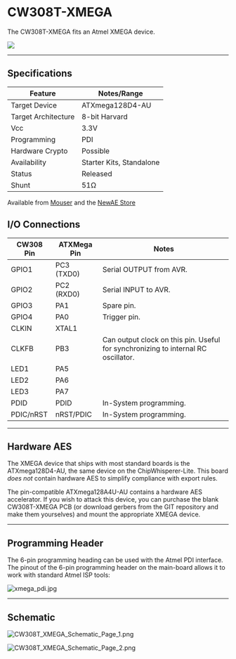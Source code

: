 # CW308T-XMEGA

The CW308T-XMEGA fits an Atmel XMEGA device.

![](Images/P1090089.jpg)

---

## Specifications
| Feature | Notes/Range |
|--------|-----------|
| Target Device | ATXmega128D4-AU |
| Target Architecture | 8-bit Harvard |
| Vcc | 3.3V |
| Programming | PDI |
| Hardware Crypto | Possible |
| Availability | Starter Kits, Standalone |
| Status | Released |
| Shunt | 51Ω |

Available from [Mouser](https://www.mouser.com/ProductDetail/NewAE/NAE-CW308T-XMEGA?qs=P1JMDcb91o4l0XcYi2IADA%3D%3D)
and the [NewAE Store](https://store.newae.com/xmega-target-for-cw308-8-bit-risc/)

## I/O Connections

| **CW308 Pin** | **ATXMega Pin** | **Notes**                                                                             |
| --------- | ----------- | --------------------------------------------------------------------------------- |
| GPIO1     | PC3 (TXD0)  | Serial OUTPUT from AVR.                                                           |
| GPIO2     | PC2 (RXD0)  | Serial INPUT to AVR.                                                              |
| GPIO3     | PA1         | Spare pin.                                                                        |
| GPIO4     | PA0         | Trigger pin.                                                                      |
| CLKIN     | XTAL1       |                                                                                   |
| CLKFB     | PB3         | Can output clock on this pin. Useful for synchronizing to internal RC oscillator. |
| LED1      | PA5         |                                                                                   |
| LED2      | PA6         |                                                                                   |
| LED3      | PA7         |                                                                                   |
| PDID      | PDID        | In-System programming.                                                            |
| PDIC/nRST | nRST/PDIC   | In-System programming.                                                            |

---

## Hardware AES

The XMEGA device that ships with most standard boards is the
ATXmega128D4-AU, the same device on the ChipWhisperer-Lite. This board
*does not* contain hardware AES to simplify compliance with export
rules.

The pin-compatible ATXmega128A4U-AU contains a hardware AES accelerator.
If you wish to attack this device, you can purchase the blank
CW308T-XMEGA PCB (or download gerbers from the GIT repository and make
them yourselves) and mount the appropriate XMEGA device.

---

## Programming Header

The 6-pin programming heading can be used with the Atmel PDI interface.
The pinout of the 6-pin programming header on the main-board allows it
to work with standard Atmel ISP tools:

![xmega\_pdi.jpg](Images/Xmega_pdi.jpg "xmega_pdi.jpg")

---

## Schematic

![CW308T\_XMEGA\_Schematic\_Page\_1.png](Images/CW308T_XMEGA_Schematic_Page_1.png
"CW308T_XMEGA_Schematic_Page_1.png")

![CW308T\_XMEGA\_Schematic\_Page\_2.png](Images/CW308T_XMEGA_Schematic_Page_2.png
"CW308T_XMEGA_Schematic_Page_2.png")
